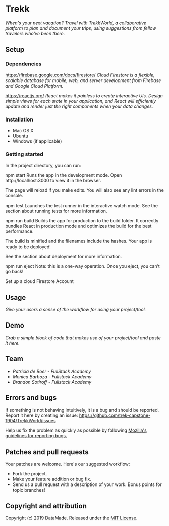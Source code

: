 # Trekk

_When's your next vacation? Travel with TrekkWorld, a collaborative platform to plan and document your trips, using suggestions from fellow travelers who've been there._

## Setup

### Dependencies

https://firebase.google.com/docs/firestore/
_Cloud Firestore is a flexible, scalable database for mobile, web, and server development from Firebase and Google Cloud Platform._

https://reactjs.org/
_React makes it painless to create interactive UIs. Design simple views for each state in your application, and React will efficiently update and render just the right components when your data changes._

### Installation

- Mac OS X
- Ubuntu
- Windows (if applicable)

### Getting started

In the project directory, you can run:

npm start
Runs the app in the development mode.
Open http://localhost:3000 to view it in the browser.

The page will reload if you make edits.
You will also see any lint errors in the console.

npm test
Launches the test runner in the interactive watch mode.
See the section about running tests for more information.

npm run build
Builds the app for production to the build folder.
It correctly bundles React in production mode and optimizes the build for the best performance.

The build is minified and the filenames include the hashes.
Your app is ready to be deployed!

See the section about deployment for more information.

npm run eject
Note: this is a one-way operation. Once you eject, you can’t go back!

Set up a cloud Firestore Account

## Usage

_Give your users a sense of the workflow for using your project/tool._

## Demo

_Grab a simple block of code that makes use of your project/tool and paste it here._

## Team

- _Patricia de Boer - FullStack Academy_
- _Monica Barboza - Fullstack Academy_
- _Brandon Sotiroff - Fullstack Academy_

## Errors and bugs

If something is not behaving intuitively, it is a bug and should be reported.
Report it here by creating an issue: https://github.com/trek-capstone-1904/TrekkWorld/issues

Help us fix the problem as quickly as possible by following [Mozilla's guidelines for reporting bugs.](https://developer.mozilla.org/en-US/docs/Mozilla/QA/Bug_writing_guidelines#General_Outline_of_a_Bug_Report)

## Patches and pull requests

Your patches are welcome. Here's our suggested workflow:

- Fork the project.
- Make your feature addition or bug fix.
- Send us a pull request with a description of your work. Bonus points for topic branches!

## Copyright and attribution

Copyright (c) 2019 DataMade. Released under the [MIT License](https://github.com/datamade/your-repo-here/blob/master/LICENSE).
